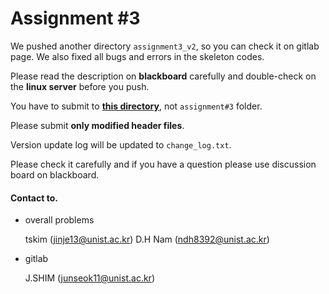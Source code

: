 # Assignment #3

We pushed another directory `assignment3_v2`, so you can check it on gitlab page. We also fixed all bugs and errors in the skeleton codes.

Please read the description on **blackboard** carefully and double-check on the **linux server** before you push.

You have to submit to **<u>this directory</u>**, not `assignment#3` folder.

Please submit **only modified header files**.



Version update log will be updated to `change_log.txt`. 

Please check it carefully and if you have a question please use discussion board on blackboard.



#### Contact to.

- overall problems

  tskim ([jinje13@unist.ac.kr](mailto:jinje13@unist.ac.kr))
  D.H Nam ([ndh8392@unist.ac.kr](mailto:ndh8392@unist.ac.kr))

- gitlab

  J.SHIM ([junseok11@unist.ac.kr](mailto:junseok11@unist.ac.kr))

